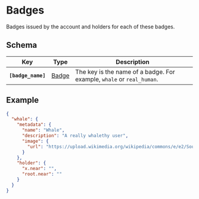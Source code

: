 # Badges

Badges issued by the account and holders for each of these badges.

## Schema

| Key                 | Type                 | Description                                                           |
|---------------------|----------------------|-----------------------------------------------------------------------|
| **`[badge_name]`**  | [Badge](./Badge.md)  | The key is the name of a badge. For example, `whale` or `real_human`. |

## Example

```json
{
  "whale": {
    "metadata": {
      "name": "Whale",
      "description": "A really whalethy user",
      "image": {
        "url": "https://upload.wikimedia.org/wikipedia/commons/e/e2/Southern_right_whale.jpg"
      }
    },
    "holder": {
      "x.near": "",
      "root.near": ""
    }
  }
}
```
